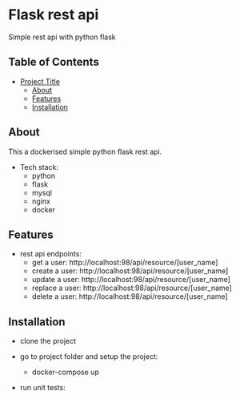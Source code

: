 # Flask rest api

Simple rest api with python flask

## Table of Contents

- [Project Title](#project-title)
  - [About](#about)
  - [Features](#features)
  - [Installation](#installation)
  <!-- - [License](#license) -->

## About

This a dockerised simple python flask rest api.

- Tech stack:
  - python
  - flask
  - mysql
  - nginx
  - docker

## Features

- rest api endpoints:
  - get a user: http://localhost:98/api/resource/[user_name]
  - create a user: http://localhost:98/api/resource/[user_name]
  - update a user: http://localhost:98/api/resource/[user_name]
  - replace a user: http://localhost:98/api/resource/[user_name]
  - delete a user: http://localhost:98/api/resource/[user_name]



## Installation

- clone the project

- go to project folder and setup the project: 
  - docker-compose up

- run unit tests: 

